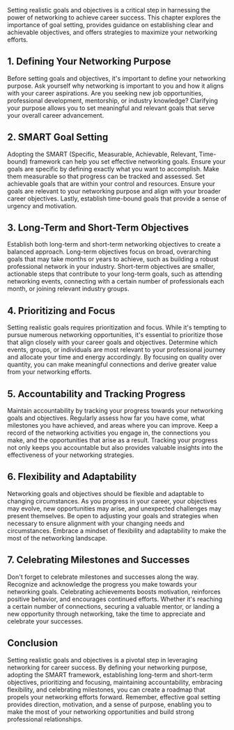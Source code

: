 
Setting realistic goals and objectives is a critical step in harnessing the power of networking to achieve career success. This chapter explores the importance of goal setting, provides guidance on establishing clear and achievable objectives, and offers strategies to maximize your networking efforts.

## 1\. Defining Your Networking Purpose

Before setting goals and objectives, it's important to define your networking purpose. Ask yourself why networking is important to you and how it aligns with your career aspirations. Are you seeking new job opportunities, professional development, mentorship, or industry knowledge? Clarifying your purpose allows you to set meaningful and relevant goals that serve your overall career advancement.

## 2\. SMART Goal Setting

Adopting the SMART (Specific, Measurable, Achievable, Relevant, Time-bound) framework can help you set effective networking goals. Ensure your goals are specific by defining exactly what you want to accomplish. Make them measurable so that progress can be tracked and assessed. Set achievable goals that are within your control and resources. Ensure your goals are relevant to your networking purpose and align with your broader career objectives. Lastly, establish time-bound goals that provide a sense of urgency and motivation.

## 3\. Long-Term and Short-Term Objectives

Establish both long-term and short-term networking objectives to create a balanced approach. Long-term objectives focus on broad, overarching goals that may take months or years to achieve, such as building a robust professional network in your industry. Short-term objectives are smaller, actionable steps that contribute to your long-term goals, such as attending networking events, connecting with a certain number of professionals each month, or joining relevant industry groups.

## 4\. Prioritizing and Focus

Setting realistic goals requires prioritization and focus. While it's tempting to pursue numerous networking opportunities, it's essential to prioritize those that align closely with your career goals and objectives. Determine which events, groups, or individuals are most relevant to your professional journey and allocate your time and energy accordingly. By focusing on quality over quantity, you can make meaningful connections and derive greater value from your networking efforts.

## 5\. Accountability and Tracking Progress

Maintain accountability by tracking your progress towards your networking goals and objectives. Regularly assess how far you have come, what milestones you have achieved, and areas where you can improve. Keep a record of the networking activities you engage in, the connections you make, and the opportunities that arise as a result. Tracking your progress not only keeps you accountable but also provides valuable insights into the effectiveness of your networking strategies.

## 6\. Flexibility and Adaptability

Networking goals and objectives should be flexible and adaptable to changing circumstances. As you progress in your career, your objectives may evolve, new opportunities may arise, and unexpected challenges may present themselves. Be open to adjusting your goals and strategies when necessary to ensure alignment with your changing needs and circumstances. Embrace a mindset of flexibility and adaptability to make the most of the networking landscape.

## 7\. Celebrating Milestones and Successes

Don't forget to celebrate milestones and successes along the way. Recognize and acknowledge the progress you make towards your networking goals. Celebrating achievements boosts motivation, reinforces positive behavior, and encourages continued efforts. Whether it's reaching a certain number of connections, securing a valuable mentor, or landing a new opportunity through networking, take the time to appreciate and celebrate your successes.

## Conclusion

Setting realistic goals and objectives is a pivotal step in leveraging networking for career success. By defining your networking purpose, adopting the SMART framework, establishing long-term and short-term objectives, prioritizing and focusing, maintaining accountability, embracing flexibility, and celebrating milestones, you can create a roadmap that propels your networking efforts forward. Remember, effective goal setting provides direction, motivation, and a sense of purpose, enabling you to make the most of your networking opportunities and build strong professional relationships.
